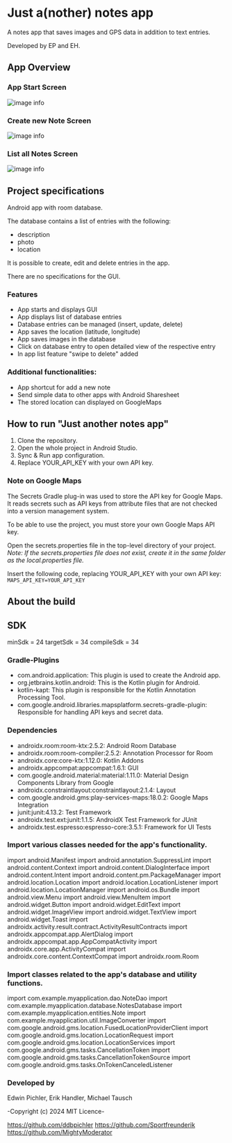 # Just a(nother) notes app

A notes app that saves images and GPS data in addition to text entries.

Developed by EP and EH.

## App Overview
### App Start Screen
![image info](./screenshots/app-start-screen.png)
### Create new Note Screen
![image info](./screenshots/create-new-note.png)
### List all Notes Screen
![image info](./screenshots/list-notes.png)

## Project specifications

Android app with room database.

The database contains a list of entries with the following:

- description
- photo
- location

It is possible to create, edit and delete entries in the app.

There are no specifications for the GUI.

### Features

- App starts and displays GUI
- App displays list of database entries
- Database entries can be managed (insert, update, delete)
- App saves the location (latitude, longitude)
- App saves images in the database
- Click on database entry to open detailed view of the respective entry
- In app list feature "swipe to delete" added

### Additional functionalities:

- App shortcut for add a new note
- Send simple data to other apps with Android Sharesheet
- The stored location can displayed on GoogleMaps

## How to run "Just another notes app"

1. Clone the repository.
2. Open the whole project in Android Studio.
3. Sync & Run app configuration.
4. Replace YOUR_API_KEY with your own API key.

   
### Note on Google Maps

The Secrets Gradle plug-in was used to store the API key for Google Maps. It reads secrets such as
API keys from attribute files that are not checked into a version management system.

To be able to use the project, you must store your own Google Maps API key.

Open the secrets.properties file in the top-level directory of your project.
_Note: If the secrets.properties file does not exist, create it in the same folder as the
local.properties file._

Insert the following code, replacing YOUR_API_KEY with your own API key: `MAPS_API_KEY=YOUR_API_KEY`

## About the build

## SDK

minSdk = 24
targetSdk = 34
compileSdk = 34

### Gradle-Plugins

* com.android.application: This plugin is used to create the Android app.
* org.jetbrains.kotlin.android: This is the Kotlin plugin for Android.
* kotlin-kapt: This plugin is responsible for the Kotlin Annotation Processing Tool.
* com.google.android.libraries.mapsplatform.secrets-gradle-plugin: Responsible for handling API keys
  and secret data.

### Dependencies

* androidx.room:room-ktx:2.5.2: Android Room Database
* androidx.room:room-compiler:2.5.2: Annotation Processor for Room
* androidx.core:core-ktx:1.12.0: Kotlin Addons
* androidx.appcompat:appcompat:1.6.1: GUI
* com.google.android.material:material:1.11.0: Material Design Components Library from Google
* androidx.constraintlayout:constraintlayout:2.1.4: Layout
* com.google.android.gms:play-services-maps:18.0.2: Google Maps Integration
* junit:junit:4.13.2: Test Framework
* androidx.test.ext:junit:1.1.5: AndroidX Test Framework for JUnit
* androidx.test.espresso:espresso-core:3.5.1: Framework for UI Tests

### Import various classes needed for the app's functionality.
import android.Manifest
import android.annotation.SuppressLint
import android.content.Context
import android.content.DialogInterface
import android.content.Intent
import android.content.pm.PackageManager
import android.location.Location
import android.location.LocationListener
import android.location.LocationManager
import android.os.Bundle
import android.view.Menu
import android.view.MenuItem
import android.widget.Button
import android.widget.EditText
import android.widget.ImageView
import android.widget.TextView
import android.widget.Toast
import androidx.activity.result.contract.ActivityResultContracts
import androidx.appcompat.app.AlertDialog
import androidx.appcompat.app.AppCompatActivity
import androidx.core.app.ActivityCompat
import androidx.core.content.ContextCompat
import androidx.room.Room

### Import classes related to the app's database and utility functions.
import com.example.myapplication.dao.NoteDao
import com.example.myapplication.database.NotesDatabase
import com.example.myapplication.entities.Note
import com.example.myapplication.util.ImageConverter
import com.google.android.gms.location.FusedLocationProviderClient
import com.google.android.gms.location.LocationRequest
import com.google.android.gms.location.LocationServices
import com.google.android.gms.tasks.CancellationToken
import com.google.android.gms.tasks.CancellationTokenSource
import com.google.android.gms.tasks.OnTokenCanceledListener

### Developed by

Edwin Pichler, Erik Handler, Michael Tausch

-Copyright (c) 2024 MIT Licence-

https://github.com/ddbpichler
https://github.com/Sportfreunderik
https://github.com/MightyModerator
